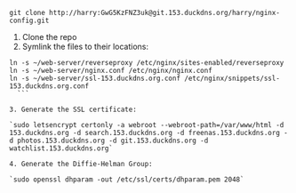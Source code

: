 `git clone http://harry:GwG5KzFNZ3uk@git.153.duckdns.org/harry/nginx-config.git`

1. Clone the repo
2. Symlink the files to their locations:
  ```
  ln -s ~/web-server/reverseproxy /etc/nginx/sites-enabled/reverseproxy
  ln -s ~/web-server/nginx.conf /etc/nginx/nginx.conf
  ln -s ~/web-server/ssl-153.duckdns.org.conf /etc/nginx/snippets/ssl-153.duckdns.org.conf
    ```
  
3. Generate the SSL certificate:

`sudo letsencrypt certonly -a webroot --webroot-path=/var/www/html -d 153.duckdns.org -d search.153.duckdns.org -d freenas.153.duckdns.org -d photos.153.duckdns.org -d git.153.duckdns.org -d watchlist.153.duckdns.org`

4. Generate the Diffie-Helman Group:

`sudo openssl dhparam -out /etc/ssl/certs/dhparam.pem 2048`

